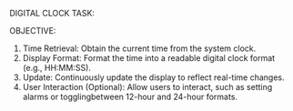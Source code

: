 DIGITAL CLOCK TASK:

OBJECTIVE:

1. Time Retrieval: Obtain the current time from the system clock.
2. Display Format: Format the time into a readable digital clock format (e.g., HH:MM:SS).
3. Update: Continuously update the display to reflect real-time changes.
4. User Interaction (Optional): Allow users to interact, such as setting alarms or togglingbetween 12-hour and 24-hour formats.
